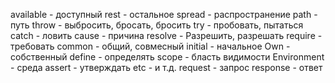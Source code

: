 available - доступный
rest - остальное
spread - распространение
path - путь
throw - выбросить, бросать, бросить
try - пробовать, пытаться
catch - ловить
cause - причина
resolve - Разрешить, разрешать
require - требовать
common - общий, совмесный
initial - начальное
Own - собственный
define - определять
scope - бласть видимости
Environment - среда
assert - утверждать
etc - и т.д.
request - запрос
response - ответ
